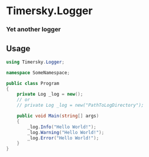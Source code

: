 # Timersky.Logger
### Yet another logger

## Usage
```csharp
using Timersky.Logger;

namespace SomeNamespace;

public class Program
{
    private Log _log = new();
    // or
    // private Log _log = new("PathToLogDirectory");

    public void Main(string[] args)
    {
        _log.Info("Hello World!");
        _log.Warning("Hello World!");
        _log.Error("Hello World!");
    }
}
```
